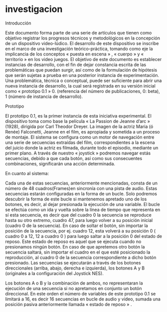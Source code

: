 # investigacion

Introducción 

Este documento forma parte de una serie de artículos que tienen como objetivo registrar los progresos técnicos y metodológicos en la concepción de un dispositivo video-lúdico. El desarrollo de este dispositivo se inscribe en el marco de una investigación teórico-práctica, tomando como eje la implicancia de los conceptos « puesta en escena » , « cuerpo » y « territorio » en los video juegos. 
El objetivo de este documento es establecer instancias de desarrollo, con el fin de dejar constancia escrita de las problemáticas que puedan surgir, así como de la formulación de hipótesis que serán sujetas a prueba en una posterior instancia de experimentación. Una problemática, técnica o conceptual, puede ser suficiente para abrir una nueva instancia de desarrollo, la cual será registrada en su versión inicial como « prototipo 0.1 » 0. (referencia del número de publicaciones, 0: beta), 1 (número de instancia de desarrollo). 

Prototipo

El prototipo 0.1, es la primer instancia de esta iniciativa experimental. El dispositivo toma como base la película « La Passion de Jeanne d’arc » (1928), dirigida por Carl Theodor Dreyer. La imagen de la actriz Maria (ó Renée) Falconetti, Jeanne en el film, es apropiada y sometida a un proceso de montaje. El sistema se configura como un motor de navegación entre una serie de secuencias extraídas del film, correspondientes a la escena del juicio donde la actriz es filmada, durante todo el episodio, mediante un primer plano. A través de nuestro « joystick » podremos navegar estás secuencias, debido a que cada botón, así como sus consecuentes combinaciones, significarán una acción determinada. 

En cuanto al sistema: 

Cada una de estas secuencias, anteriormente mencionadas, consta de un número de 48  cuadros(Frames)en sincronía con una pista de audio. Estas secuencias estarán configuradas en la forma de un bucle. Solo podremos descubrir la forma de este bucle si mantenemos apretado uno de los botones, es decir, al dejar presionada la ejecución de una variable. El bucle se efectúa como un ida y vuelta sobre la línea de tiempo que representa en sí esta secuencia, es decir que del cuadro 0 la secuencia se reproduce hasta su otro extremo, cuadro 47, para luego volver a su posición inicial (cuadro 0 de la secuencia). En caso de soltar el botón, sin importar la posición de la secuencia, por ej. cuadro 12, esta volverá a su posición 0 ( cuadro 0 a 12, 12 a cuadro 0 ) para luego saltar a la posición 0 del estado de reposo. Este estado de reposo es aquel que se ejecuta cuando no presionamos ningún botón. En caso de que apretemos otro botón la secuencia saltará, sin importar el cuadro en el que esté posicionado la reproducción, al cuadro 0 de la secuencia correspondiente a dicho botón presionado.
Las secuencias se ejecutarán a través de los botones direccionales (arriba, abajo, derecha e izquierda), los botones A y B (originales a la configuración del Joystick NES).

Los botones A o B y la combinación de ambos, no representaran la ejecución de una secuencia si no apretamos en conjunto un botón direccional. 
En este orden el número de variables de este prototipo 0.1 se limitará a 16, es decir 16 secuencias en bucle de audio y video, sumada una posición pasiva anteriormente llamada « estado de reposo » . 
 

